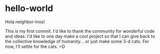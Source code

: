 # hello-world

Hola neighbor-inos!

This is my first commit. 
I'd like to thank the community for wonderful code and ideas. 
I'd like to one day make a cool project so that I can give back to the collective knowledge of humanity... or just make some 3-d cats. For now, I'll settle for the cats.
=D
